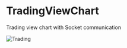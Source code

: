 # TradingViewChart
Trading view chart with Socket communication

![Trading](https://user-images.githubusercontent.com/7012680/158612172-2416a526-34d1-4270-9e9c-bd2caf2f8f05.png)
